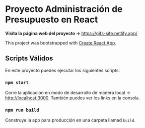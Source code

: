 # Proyecto Administración de Presupuesto en React

**Visita la página web del proyecto ->** https://gifs-site.netlify.app/

This project was bootstrapped with [Create React App](https://github.com/facebook/create-react-app).

## Scripts Válidos

En este proyecto puedes ejecutar los siguientes scripts:

### `npm start`

Corre la aplicación en modo de desarrollo de manera local -> [http://localhost:3000](http://localhost:3000).
También puedes ver los links en la consola.

### `npm run build`

Construye la app para producción en una carpeta llamad `build`.